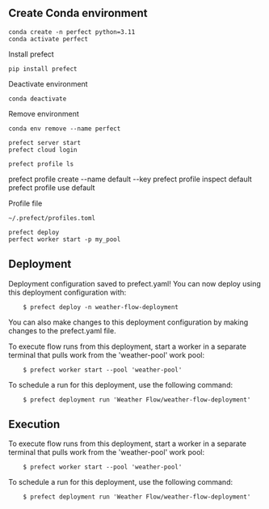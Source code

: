 ## Create Conda environment
```
conda create -n perfect python=3.11
conda activate perfect
```

Install prefect
```
pip install prefect
```

Deactivate environment
```
conda deactivate
```

Remove environment
```
conda env remove --name perfect
```

```
prefect server start
prefect cloud login
```


```
prefect profile ls
```

prefect profile create --name default --key <key>
prefect profile inspect default
prefect profile use default

Profile file
```
~/.prefect/profiles.toml
```

```
prefect deploy
perfect worker start -p my_pool
```

## Deployment
Deployment configuration saved to prefect.yaml! You can now deploy using this deployment configuration with:

        $ prefect deploy -n weather-flow-deployment

You can also make changes to this deployment configuration by making changes to the prefect.yaml file.

To execute flow runs from this deployment, start a worker in a separate terminal that pulls work from the 'weather-pool' work pool:

        $ prefect worker start --pool 'weather-pool'

To schedule a run for this deployment, use the following command:

        $ prefect deployment run 'Weather Flow/weather-flow-deployment'

## Execution
To execute flow runs from this deployment, start a worker in a separate terminal that pulls work from the 'weather-pool' work pool:

        $ prefect worker start --pool 'weather-pool'

To schedule a run for this deployment, use the following command:

        $ prefect deployment run 'Weather Flow/weather-flow-deployment'